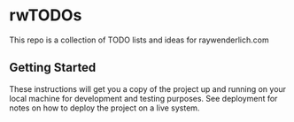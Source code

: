 # rwTODOs

This repo is a collection of TODO lists and ideas for raywenderlich.com


## Getting Started
These instructions will get you a copy of the project up and running on your local machine for development and testing purposes. See deployment for notes on how to deploy the project on a live system.
